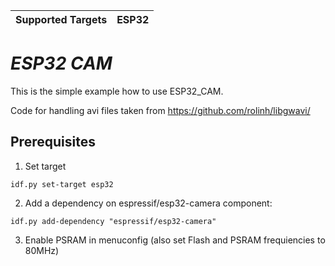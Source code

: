 | Supported Targets | ESP32 | 
| ----------------- | ----- | 

# _ESP32 CAM_

This is the simple example how to use ESP32_CAM. 

Code for handling avi files taken from https://github.com/rolinh/libgwavi/

## Prerequisites

1. Set target
```
idf.py set-target esp32
```

2. Add a dependency on espressif/esp32-camera component:

```
idf.py add-dependency "espressif/esp32-camera"
```

3. Enable PSRAM in menuconfig (also set Flash and PSRAM frequiencies to 80MHz)

